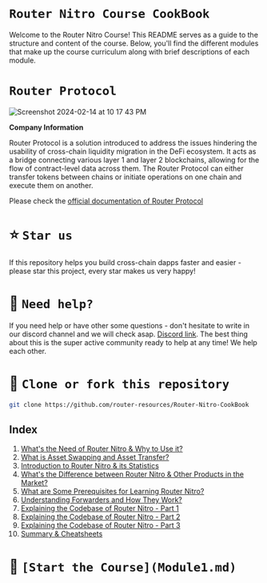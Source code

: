 # `Router Nitro Course CookBook`

Welcome to the Router Nitro Course! This README serves as a guide to the structure and content of the course. Below, you'll find the different modules that make up the course curriculum along with brief descriptions of each module.

# `Router Protocol`

![Screenshot 2024-02-14 at 10 17 43 PM](https://github.com/ShivankK26/Router-Nitro-CookBook/assets/115289871/5e0487c0-8170-4a74-ad60-90c91a57e8a8)

**Company Information**

Router Protocol is a solution introduced to address the issues hindering the usability of cross-chain liquidity migration in the DeFi ecosystem. It acts as a bridge connecting various layer 1 and layer 2 blockchains, allowing for the flow of contract-level data across them. The Router Protocol can either transfer tokens between chains or initiate operations on one chain and execute them on another.

Please check the [official documentation of Router Protocol](https://www.routerprotocol.com/)

# ⭐️ `Star us`

If this repository helps you build cross-chain dapps faster and easier - please star this project, every star makes us very happy!

# 🤝 `Need help?`

If you need help or have other some questions - don't hesitate to write in our discord channel and we will check asap. [Discord link](https://discord.gg/xvx2pFu9). The best thing about this is the super active community ready to help at any time! We help each other.

# 🤝 `Clone or fork this repository`

```sh
git clone https://github.com/router-resources/Router-Nitro-CookBook
```

## Index

1. [What's the Need of Router Nitro & Why to Use it?](Module1.md)
2. [What is Asset Swapping and Asset Transfer?](Module2.md)
3. [Introduction to Router Nitro & its Statistics](Module3.md)
4. [What's the Difference between Router Nitro & Other Products in the Market?](Module4.md)
5. [What are Some Prerequisites for Learning Router Nitro?](Module5.md)
6. [Understanding Forwarders and How They Work?](Module6.md)
7. [Explaining the Codebase of Router Nitro - Part 1](Module7.md)
8. [Explaining the Codebase of Router Nitro - Part 2](Module8.md)
9. [Explaining the Codebase of Router Nitro - Part 3](Module9.md)
10. [Summary & Cheatsheets](Module10.md)


# 🚀 `[Start the Course](Module1.md)`






